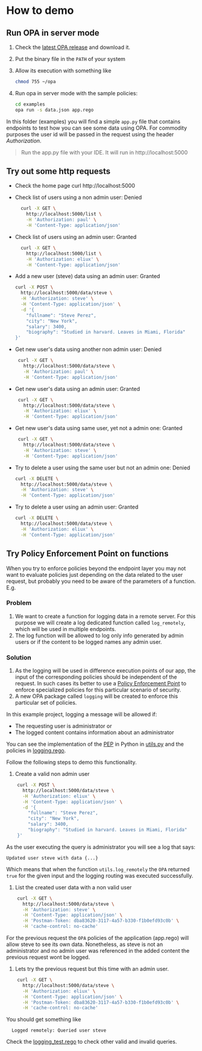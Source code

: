 How to demo
============

## Run OPA in server mode

1. Check the [latest OPA release](https://github.com/open-policy-agent/opa/releases) and download it.
2. Put the binary file in the `PATH` of your system
3. Allow its execution with something like
    ```bash
    chmod 755 ~/opa
    ```
3. Run opa in server mode with the sample policies:

    ```bash
    cd examples
    opa run -s data.json app.rego
    ```
    
In this folder (examples) you will find a simple ``app.py`` file that contains endpoints to test how you can see some
data using OPA. For commodity purposes the user id will be passed in the request using the header *Authorization*.

> Run the app.py file with your IDE. It will run in http://localhost:5000


## Try out some http requests

- Check the home page
    curl http://localhost:5000

- Check list of users using a non admin user: Denied
  ```bash
    curl -X GET \
      http://localhost:5000/list \
      -H 'Authorization: paul' \
      -H 'Content-Type: application/json'
    ```
    
- Check list of users using an admin user: Granted
  ```bash
    curl -X GET \
      http://localhost:5000/list \
      -H 'Authorization: eliux' \
      -H 'Content-Type: application/json'
    ```

- Add a new user (steve) data using an admin user: Granted
    ```bash 
    curl -X POST \
      http://localhost:5000/data/steve \
      -H 'Authorization: steve' \
      -H 'Content-Type: application/json' \
      -d '{
        "fullname": "Steve Perez",
        "city": "New York",
        "salary": 3400,
        "biography": "Studied in harvard. Leaves in Miami, Florida"
    }'
    ```
 
 - Get new user's data using another non admin user: Denied
   ```bash
    curl -X GET \
      http://localhost:5000/data/steve \
      -H 'Authorization: paul' \
      -H 'Content-Type: application/json'
    ```
 
 - Get new user's data using an admin user: Granted
   ```bash
    curl -X GET \
      http://localhost:5000/data/steve \
      -H 'Authorization: eliux' \
      -H 'Content-Type: application/json'
    ``` 
    
 - Get new user's data using same user, yet not a admin one: Granted
   ```bash
    curl -X GET \
      http://localhost:5000/data/steve \
      -H 'Authorization: steve' \
      -H 'Content-Type: application/json'
    ```
    
- Try to delete a user using the same user but not an admin one: Denied
    ```bash
    curl -X DELETE \
      http://localhost:5000/data/steve \
      -H 'Authorization: steve' \
      -H 'Content-Type: application/json'
    ```
    
- Try to delete a user using an admin user: Granted
    ```bash
    curl -X DELETE \
      http://localhost:5000/data/steve \
      -H 'Authorization: eliux' \
      -H 'Content-Type: application/json'
    ```
    
## Try Policy Enforcement Point on functions
When you try to enforce policies beyond the endpoint layer you may not want to evaluate policies just depending on the data 
related to the user request, but probably you need to be aware of the parameters of a function. E.g.

 
### Problem
1. We want to create a function for logging data in a remote server. For this purpose we will create a log dedicated
 function called `log_remotely`, which will be used in multiple endpoints.
2. The log function will be allowed to log only info generated by admin users or if the content to be logged names any
admin user.

### Solution
1. As the logging will be used in difference execution points of our app, the input of the corresponding policies should
be independent of the request. In such cases its better to use a [Policy Enforcement Point][PEP] to enforce specialized
policies for this particular scenario of security.
2. A new OPA package called `logging` will be created to enforce this particular set of policies.

In this example project, logging a message will be allowed if:

* The requesting user is administrator
or
* The logged content contains information about an administrator

You can see the implementation of the [PEP][PEP] in Python in [utils.py](utils.py) and the policies in [logging.rego](logging.rego).

Follow the following steps to demo this functionality.

1. Create a valid non admin user

```bash 
    curl -X POST \
      http://localhost:5000/data/steve \
      -H 'Authorization: eliux' \
      -H 'Content-Type: application/json' \
      -d '{
        "fullname": "Steve Perez",
        "city": "New York",
        "salary": 3400,
        "biography": "Studied in harvard. Leaves in Miami, Florida"
    }'
```
As the user executing the query is administrator you will see a log that says:

```
Updated user steve with data {...}
```
Which means that when the function `utils.log_remotely` the `OPA` returned `true` for the given input and the logging
routing was executed successfully.

1. List the created user data with a non valid user

```bash
    curl -X GET \
      http://localhost:5000/data/steve \
      -H 'Authorization: steve' \
      -H 'Content-Type: application/json' \
      -H 'Postman-Token: dba83620-3117-4a57-b330-f1b0efd93c0b' \
      -H 'cache-control: no-cache'
```

For the previous request the `OPA` policies of the application (app.rego) will allow steve to see its own data. 
Nonetheless, as steve is not an administrator and no admin user was referenced in the added content the previous 
request wont be logged. 

1. Lets try the previous request but this time with an admin user.

```bash
    curl -X GET \
      http://localhost:5000/data/steve \
      -H 'Authorization: eliux' \
      -H 'Content-Type: application/json' \
      -H 'Postman-Token: dba83620-3117-4a57-b330-f1b0efd93c0b' \
      -H 'cache-control: no-cache'
```

You should get something like

```
  Logged remotely: Queried user steve
```

Check the [logging_test.rego](logging_test.rego) to check other valid and invalid queries.

[PEP]: https://tools.ietf.org/html/rfc2904#section-4.4
